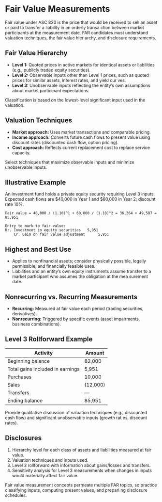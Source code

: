 # Fair Value Measurements

Fair value under ASC 820 is the price that would be received to sell an asset or paid to transfer a liability in an orderly transa
ction between market participants at the measurement date. FAR candidates must understand valuation techniques, the fair value hier
archy, and disclosure requirements.

## Fair Value Hierarchy

- **Level 1:** Quoted prices in active markets for identical assets or liabilities (e.g., publicly traded equity securities).
- **Level 2:** Observable inputs other than Level 1 prices, such as quoted prices for similar assets, interest rates, and yield cur
ves.
- **Level 3:** Unobservable inputs reflecting the entity’s own assumptions about market participant expectations.

Classification is based on the lowest-level significant input used in the valuation.

## Valuation Techniques

- **Market approach:** Uses market transactions and comparable pricing.
- **Income approach:** Converts future cash flows to present value using discount rates (discounted cash flow, option pricing).
- **Cost approach:** Reflects current replacement cost to replace service capacity.

Select techniques that maximize observable inputs and minimize unobservable inputs.

## Illustrative Example

An investment fund holds a private equity security requiring Level 3 inputs. Expected cash flows are $40,000 in Year 1 and $60,000
in Year 2; discount rate 10%.

```text
Fair value = 40,000 / (1.10)^1 + 60,000 / (1.10)^2 = 36,364 + 49,587 = 85,951

Entry to mark to fair value:
Dr. Investment in equity securities   5,951
    Cr. Gain on fair value adjustment      5,951
```

## Highest and Best Use

- Applies to nonfinancial assets; consider physically possible, legally permissible, and financially feasible uses.
- Liabilities and an entity’s own equity instruments assume transfer to a market participant who assumes the obligation at the mea
surement date.

## Nonrecurring vs. Recurring Measurements

- **Recurring:** Measured at fair value each period (trading securities, derivatives).
- **Nonrecurring:** Triggered by specific events (asset impairments, business combinations).

## Level 3 Rollforward Example

| Activity | Amount |
| --- | --- |
| Beginning balance | 82,000 |
| Total gains included in earnings | 5,951 |
| Purchases | 10,000 |
| Sales | (12,000) |
| Transfers | — |
| Ending balance | 85,951 |

Provide qualitative discussion of valuation techniques (e.g., discounted cash flow) and significant unobservable inputs (growth rat
es, discount rates).

## Disclosures

1. Hierarchy level for each class of assets and liabilities measured at fair value.
2. Valuation techniques and inputs used.
3. Level 3 rollforward with information about gains/losses and transfers.
4. Sensitivity analysis for Level 3 measurements when changes in inputs would materially affect fair value.

Fair value measurement concepts permeate multiple FAR topics, so practice classifying inputs, computing present values, and prepari
ng disclosure schedules.
